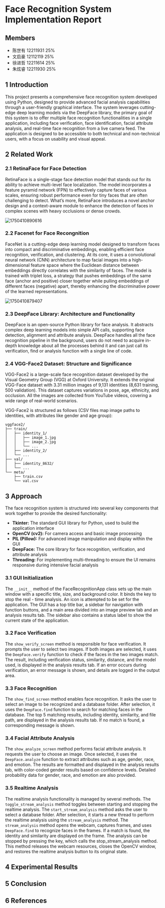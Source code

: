 # Face Recognition System Implementation Report

## Members

- 陈世有 12211931 25%
- 文启豪 12112119 25%
- 徐进哲 12211614 25%
- 朱炫睿 12211930 25%

## 1 Introduction

This project presents a comprehensive face recognition system developed using Python, designed to provide advanced facial analysis capabilities through a user-friendly graphical interface. The system leverages cutting-edge deep learning models via the DeepFace library, the primary goal of this system is to offer multiple face recognition functionalities in a single application, including face verification, face identification, facial attribute analysis, and real-time face recognition from a live camera feed. The application is designed to be accessible to both technical and non-technical users, with a focus on usability and visual appeal.

## 2 Related Work

### 2.1 RetinaFace for Face Detection

RetinaFace is a single-stage face detection model that stands out for its ability to achieve multi-level face localization. The model incorporates a feature pyramid network (FPN) to effectively capture faces of various scales, ensuring robust performance even for tiny faces that are often challenging to detect. What’s more, RetinaFace introduces a novel anchor design and a context-aware module to enhance the detection of faces in complex scenes with heavy occlusions or dense crowds.

![1750410890616](image/Report/1750410890616.png)

### 2.2 Facenet for Face Recongnition

FaceNet is a cutting-edge deep learning model designed to transform faces into compact and discriminative embeddings, enabling efficient face recognition, verification, and clustering. At its core, it uses a convolutional neural network (CNN) architecture to map facial images into a high-dimensional feature space where the Euclidean distance between embeddings directly correlates with the similarity of faces. The model is trained with triplet loss, a strategy that pushes embeddings of the same face (anchor and positive) closer together while pulling embeddings of different faces (negative) apart, thereby enhancing the discriminative power of the learned representations.

![1750410879407](image/Report/1750410879407.png)

### 2.3 DeepFace Library: Architecture and Functionality

DeepFace is an open-source Python library for face analysis. It abstracts complex deep learning models into simple API calls, supporting face detection, alignment and attribute analysis. DeepFace handles all the face recognition pipeline in the background, users do not need to acquire in-depth knowledge about all the processes behind it and  can just call its verification, find or analysis function with a single line of code.

### 2.4 VGG-Face2 Dataset: Structure and Significance

VGG-Face2 is a large-scale face recognition dataset developed by the Visual Geometry Group (VGG) at Oxford University. It extends the original VGG-Face dataset with 3.31 million images of 9,131 identities (8,631 training, 500 validation). This dataset captures variations in pose, age, ethnicity, and occlusion. All the images are collected from YouTube videos, covering a wide range of real-world scenarios.

VGG-Face2 is structured as follows (CSV files map image paths to identities, with attributes like gender and age group):

```
vggface2/
├── train/
│   ├── identity_1/
│   │   ├── image_1.jpg
│   │   ├── image_2.jpg
│   │   └── ...
│   ├── identity_2/
│   └── ...
├── val/
│   ├── identity_8632/
│   └── ...
└── meta/
    ├── train.csv
    └── val.csv
```

## 3 Approach

The face recognition system is structured into several key components that work together to provide the desired functionality:

- **Tkinter:** The standard GUI library for Python, used to build the application interface
- **OpenCV (cv2):** For camera access and basic image processing
- **PIL (Pillow):** For advanced image manipulation and display within the GUI
- **DeepFace:** The core library for face recognition, verification, and attribute analysis
- **Threading:** For implementing multi-threading to ensure the UI remains responsive during intensive facial analysis

### 3.1 GUI Initialization

The `__init__` method of the FaceRecognitionApp class sets up the main window with a specific title, size, and background color. It binds the <Escape> key to stop the real - time analysis. An icon is attempted to be set for the application. The GUI has a top title bar, a sidebar for navigation with function buttons, and a main area divided into an image preview tab and an analysis results tab. The sidebar also contains a status label to show the current state of the application.

### 3.2 Face Verification

The `show_verify_screen` method is responsible for face verification. It prompts the user to select two images. If both images are selected, it uses the `DeepFace.verify` function to check if the faces in the two images match. The result, including verification status, similarity, distance, and the model used, is displayed in the analysis results tab. If an error occurs during verification, an error message is shown, and details are logged in the output area.

### 3.3 Face Recognition

The `show_find_screen` method enables face recognition. It asks the user to select an image to be recognized and a database folder. After selection, it uses the `DeepFace.find` function to search for matching faces in the database. The top 5 matching results, including identity, similarity, and file path, are displayed in the analysis results tab. If no match is found, a corresponding message is shown.

### 3.4 Facial Attribute Analysis

The `show_analyze_screen` method performs facial attribute analysis. It requests the user to choose an image. Once selected, it uses the `DeepFace.analyze` function to extract attributes such as age, gender, race, and emotion. The results are formatted and displayed in the analysis results tab, with color-coded gender results based on confidence levels. Detailed probability data for gender, race, and emotion are also provided.

### 3.5 Realtime Analysis

The realtime analysis functionality is managed by several methods. The `toggle_stream_analysis` method toggles between starting and stopping the realtime analysis. The `start_stream_analysis` method asks the user to select a database folder. After selection, it starts a new thread to perform the realtime analysis using the `stream_analysis` method. The `stream_analysis` method opens the webcam, captures frames, and uses `DeepFace.find` to recognize faces in the frames. If a match is found, the identity and similarity are displayed on the frame. The analysis can be stopped by pressing the <ESC> key, which calls the stop_stream_analysis method. This method releases the webcam resources, closes the OpenCV window, and restores the realtime analysis button to its original state.

## 4 Experimental Results

## 5 Conclusion

## 6 References

